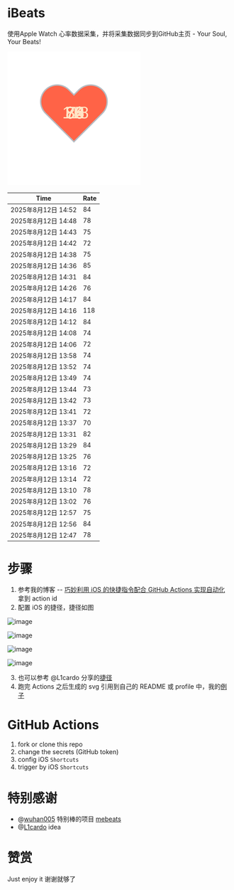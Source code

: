 # iBeats
使用Apple Watch 心率数据采集，并将采集数据同步到GitHub主页 - Your Soul, Your Beats!

![](./files/heart.svg)

<!--START_SECTION:my_heart_rate-->
| Time | Rate | 
 | ---- | ---- | 
| 2025年8月12日 14:52 | 84 |
| 2025年8月12日 14:48 | 78 |
| 2025年8月12日 14:43 | 75 |
| 2025年8月12日 14:42 | 72 |
| 2025年8月12日 14:38 | 75 |
| 2025年8月12日 14:36 | 85 |
| 2025年8月12日 14:31 | 84 |
| 2025年8月12日 14:26 | 76 |
| 2025年8月12日 14:17 | 84 |
| 2025年8月12日 14:16 | 118 |
| 2025年8月12日 14:12 | 84 |
| 2025年8月12日 14:08 | 74 |
| 2025年8月12日 14:06 | 72 |
| 2025年8月12日 13:58 | 74 |
| 2025年8月12日 13:52 | 74 |
| 2025年8月12日 13:49 | 74 |
| 2025年8月12日 13:44 | 73 |
| 2025年8月12日 13:42 | 73 |
| 2025年8月12日 13:41 | 72 |
| 2025年8月12日 13:37 | 70 |
| 2025年8月12日 13:31 | 82 |
| 2025年8月12日 13:29 | 84 |
| 2025年8月12日 13:25 | 76 |
| 2025年8月12日 13:16 | 72 |
| 2025年8月12日 13:14 | 72 |
| 2025年8月12日 13:10 | 78 |
| 2025年8月12日 13:02 | 76 |
| 2025年8月12日 12:57 | 75 |
| 2025年8月12日 12:56 | 84 |
| 2025年8月12日 12:47 | 78 |

<!--END_SECTION:my_heart_rate-->

# 步骤
1. 参考我的博客 -- [巧妙利用 iOS 的快捷指令配合 GitHub Actions 实现自动化](https://github.com/yihong0618/gitblog/issues/198) 拿到 action id
2. 配置 iOS 的捷径，捷径如图

![image](https://user-images.githubusercontent.com/15976103/122154218-0db0b480-ce97-11eb-93bb-5aec07c558dc.png)

![image](https://user-images.githubusercontent.com/15976103/122154236-186b4980-ce97-11eb-8e4b-70551a0391ae.png)

![image](https://user-images.githubusercontent.com/15976103/122154268-2d47dd00-ce97-11eb-902e-3acf292265a9.png)

![image](https://user-images.githubusercontent.com/15976103/122174055-fa144680-ceb4-11eb-9be2-3eb83cd516f7.png)

3. 也可以参考 @L1cardo 分享的[捷径](https://www.icloud.com/shortcuts/6ab6047b459c41ad822ad6b94b1c03d4)
4. 跑完 Actions 之后生成的 svg 引用到自己的 README 或 profile 中，我的[例子](https://github.com/yihong0618) 

# GitHub Actions

1. fork or clone this repo
2. change the secrets (GitHub token)
3. config iOS `Shortcuts` 
4. trigger by iOS `Shortcuts`

# 特别感谢
- @[wuhan005](https://github.com/wuhan005) 特别棒的项目 [mebeats](https://github.com/wuhan005/mebeats)
- @[L1cardo](https://github.com/L1cardo) idea

# 赞赏
Just enjoy it
谢谢就够了
